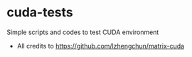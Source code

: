 # cuda-tests

Simple scripts and codes to test CUDA environment

- All credits to https://github.com/lzhengchun/matrix-cuda